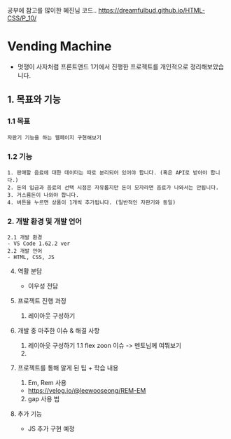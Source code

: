 공부에 참고를 많이한 혜진님 코드.. https://dreamfulbud.github.io/HTML-CSS/P_10/

# Vending Machine

- 멋쟁이 사자처럼 프론트앤드 1기에서 진행한 프로젝트를 개인적으로 정리해보았습니다.

## 1. 목표와 기능

### 1.1 목표

    자판기 기능을 하는 웹페이지 구현해보기

### 1.2 기능

    1. 판매할 음료에 대한 데이터는 따로 분리되어 있어야 합니다. (혹은 API로 받아야 합니다.)
    2. 돈의 입금과 음료의 선택 시점은 자유롭지만 돈이 모자라면 음료가 나와서는 안됩니다.
    3. 거스름돈이 나와야 합니다.
    4. 버튼을 누르면 상품이 1개씩 추가됩니다. (일반적인 자판기와 동일)

### 2. 개발 환경 및 개발 언어

    2.1 개발 환경
    - VS Code 1.62.2 ver
    2.2 개발 언어
    - HTML, CSS, JS

4. 역활 분담

   - 이우성 전담

5. 프로젝트 진행 과정

   1. 레이아웃 구성하기

6. 개발 중 마주한 이슈 & 해결 사항

   1. 레이아웃 구성하기
      1.1 flex zoon 이슈
      -> 멘토님께 여쭤보기
   2.

7. 프로젝트를 통해 알게 된 팁 + 학습 내용

   1. Em, Rem 사용

   - https://velog.io/@leewooseong/REM-EM

   2. gap 사용 법

8. 추가 기능
   - JS 추가 구현 예정

